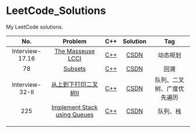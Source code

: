 # LeetCode_Solutions
My LeetCode solutions.

|       No.       |                           Problem                            |                             C++                              |                           Solution                           |            Tag             |
| :-------------: | :----------------------------------------------------------: | :----------------------------------------------------------: | :----------------------------------------------------------: | :------------------------: |
| Interview-17.16 | [The Masseuse LCCI](https://leetcode-cn.com/problems/the-masseuse-lcci/) | [C++](https://github.com/x8267/LeetCode_Solutions/blob/master/solutions/Interview-17.16-The%20Masseuse%20LCCI/Interview-17.16.cpp) | [CSDN](https://blog.csdn.net/qq_41809369/article/details/105082752) |          动态规划          |
|       78        |     [Subsets](https://leetcode-cn.com/problems/subsets/)     | [C++](https://github.com/x8267/LeetCode_Solutions/blob/master/solutions/78-Subsets/78-Subsets.cpp) | [CSDN](https://blog.csdn.net/qq_41809369/article/details/105090245) |            回溯            |
| Interview-32-II | [从上到下打印二叉树II](https://leetcode-cn.com/problems/cong-shang-dao-xia-da-yin-er-cha-shu-ii-lcof/) | [C++](https://github.com/x8267/LeetCode_Solutions/blob/master/solutions/Interview-32-II-%E4%BB%8E%E4%B8%8A%E5%88%B0%E4%B8%8B%E6%89%93%E5%8D%B0%E4%BA%8C%E5%8F%89%E6%A0%91II/Interview-32-II.cpp) | [CSDN](https://blog.csdn.net/qq_41809369/article/details/105129187) | 队列、二叉树、广度优先遍历 |
|       225       | [Implement Stack using Queues](https://leetcode-cn.com/problems/implement-stack-using-queues/) | [C++](https://github.com/x8267/LeetCode_Solutions/blob/master/solutions/225-Implement%20Stack%20using%20Queues/225-Implement%20Stack%20using%20Queues.cpp) | [CSDN](https://blog.csdn.net/qq_41809369/article/details/105151171) |          队列、栈          |
|                 |                                                              |                                                              |                                                              |                            |
|                 |                                                              |                                                              |                                                              |                            |
|                 |                                                              |                                                              |                                                              |                            |

